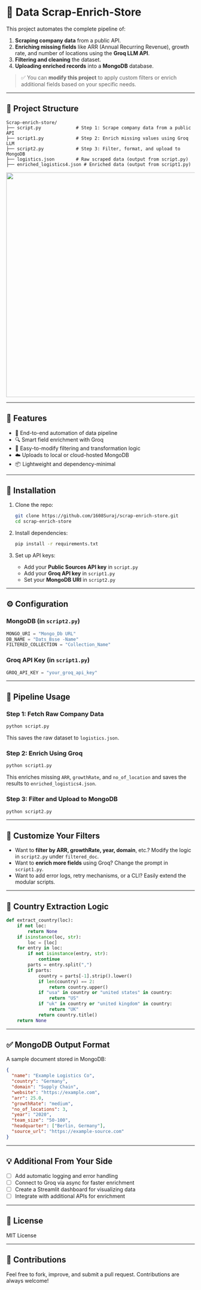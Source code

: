 
# 🚀 Data Scrap-Enrich-Store

This project automates the complete pipeline of:

1. **Scraping company data** from a public API.
2. **Enriching missing fields** like ARR (Annual Recurring Revenue), growth rate, and number of locations using the **Groq LLM API**.
3. **Filtering and cleaning** the dataset.
4. **Uploading enriched records** into a **MongoDB** database.

> ✅ You can **modify this project** to apply custom filters or enrich additional fields based on your specific needs.

---

## 📂 Project Structure

```
Scrap-enrich-store/
├── script.py             # Step 1: Scrape company data from a public API
├── script1.py            # Step 2: Enrich missing values using Groq LLM
├── script2.py            # Step 3: Filter, format, and upload to MongoDB
├── logistics.json        # Raw scraped data (output from script.py)
├── enriched_logistics4.json # Enriched data (output from script1.py)
```
<p align="center">
  <img src="https://raw.githubusercontent.com/1608Suraj/scrap-enrich-store/main/diagram.png" width="600"/>
</p>

---

## 🧠 Features

- 🔁 End-to-end automation of data pipeline
- 🔍 Smart field enrichment with Groq
- 🔧 Easy-to-modify filtering and transformation logic
- ☁️ Uploads to local or cloud-hosted MongoDB
- 📦 Lightweight and dependency-minimal

---

## 🔧 Installation

1. Clone the repo:
   ```bash
   git clone https://github.com/1608Suraj/scrap-enrich-store.git
   cd scrap-enrich-store
   ```

2. Install dependencies:
   ```bash
   pip install -r requirements.txt
   ```

3. Set up API keys:
   - Add your **Public Sources API key** in `script.py`
   - Add your **Groq API key** in `script1.py`
   - Set your **MongoDB URI** in `script2.py`

---

## ⚙️ Configuration

### MongoDB (in `script2.py`)
```python
MONGO_URI = "Mongo_Db URL"
DB_NAME = "Dats_Bsse -Name"
FILTERED_COLLECTION = "Collection_Name"
```

### Groq API Key (in `script1.py`)
```python
GROQ_API_KEY = "your_groq_api_key"
```

---

## 🚀 Pipeline Usage

### Step 1: Fetch Raw Company Data
```bash
python script.py
```
This saves the raw dataset to `logistics.json`.

### Step 2: Enrich Using Groq
```bash
python script1.py
```
This enriches missing `ARR`, `growthRate`, and `no_of_location` and saves the results to `enriched_logistics4.json`.

### Step 3: Filter and Upload to MongoDB
```bash
python script2.py
```

---

## 🧩 Customize Your Filters

- Want to **filter by ARR, growthRate, year, domain**, etc.? Modify the logic in `script2.py` under `filtered_doc`.
- Want to **enrich more fields** using Groq? Change the prompt in `script1.py`.
- Want to add error logs, retry mechanisms, or a CLI? Easily extend the modular scripts.

---

## 🧪 Country Extraction Logic

```python
def extract_country(loc):
    if not loc:
        return None
    if isinstance(loc, str):
        loc = [loc]
    for entry in loc:
        if not isinstance(entry, str):
            continue
        parts = entry.split(",")
        if parts:
            country = parts[-1].strip().lower()
            if len(country) == 2:
                return country.upper()
            if "usa" in country or "united states" in country:
                return "US"
            if "uk" in country or "united kingdom" in country:
                return "UK"
            return country.title()
    return None
```

---

## ✅ MongoDB Output Format

A sample document stored in MongoDB:

```json
{
  "name": "Example Logistics Co",
  "country": "Germany",
  "domain": "Supply Chain",
  "website": "https://example.com",
  "arr": 25.0,
  "growthRate": "medium",
  "no_of_locations": 3,
  "year": "2020",
  "team_size": "50-100",
  "headquarter": ["Berlin, Germany"],
  "source_url": "https://example-source.com"
}
```

---

## 💡 Additional From Your Side

- [ ] Add automatic logging and error handling
- [ ] Connect to Groq via async for faster enrichment
- [ ] Create a Streamlit dashboard for visualizing data
- [ ] Integrate with additional APIs for enrichment

---

## 📄 License

MIT License

---

## 🙌 Contributions

Feel free to fork, improve, and submit a pull request. Contributions are always welcome!
